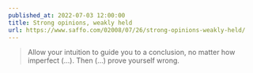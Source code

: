 ```yaml
---
published_at: 2022-07-03 12:00:00
title: Strong opinions, weakly held
url: https://www.saffo.com/02008/07/26/strong-opinions-weakly-held/
---
```


<blockquote><p>Allow your intuition to guide you to a conclusion, no matter how imperfect (…). Then (…) prove yourself wrong.</p></blockquote>
